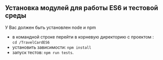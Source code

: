 ## Установка модулей для работы ES6 и тестовой среды

У Вас должен быть установлен node и npm

* в командной строке перейти в корневую директорию с проектом : `cd /TravelCardES6`
* установить зависимости: `npm install`
* запуск тестов: `npm run tests`.
 




